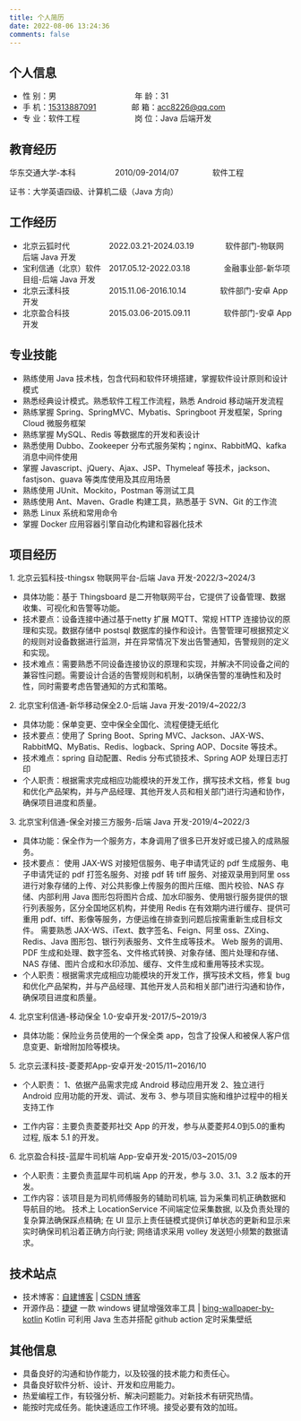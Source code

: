 ```yaml
---
title: 个人简历
date: 2022-08-06 13:24:36
comments: false
---
```


## 个人信息

* 性 别：男&emsp;&emsp;&emsp;&emsp;&emsp;&emsp;&emsp;&emsp;&emsp;&emsp;年 龄：31
* 手 机：[15313887091](tel:15313887091)&emsp;&emsp;&emsp;&ensp;&ensp;&ensp;邮 箱：[acc8226@qq.com](mailto:acc8226@qq.com)
* 专 业：软件工程&emsp;&emsp;&emsp;&emsp;&emsp;&emsp;&emsp;岗 位：Java 后端开发

## 教育经历

华东交通大学-本科&emsp;&emsp;&emsp;&emsp;&emsp;2010/09-2014/07&emsp;&emsp;&emsp;&emsp; 软件工程

证书：大学英语四级、计算机二级（Java 方向）

## 工作经历

* 北京云狐时代&emsp;&emsp;&emsp;&emsp;&emsp;2022.03.21-2024.03.19&emsp;&emsp;&emsp;&emsp;软件部门-物联网后端 Java 开发
* 宝利信通（北京）软件&emsp;2017.05.12-2022.03.18&emsp;&emsp;&emsp;&emsp; 金融事业部-新华项目组-后端 Java 开发
* 北京云漾科技&emsp;&emsp;&emsp;&emsp;&emsp;2015.11.06-2016.10.14&emsp;&emsp;&emsp;&emsp; 软件部门-安卓 App 开发
* 北京盈合科技&emsp;&emsp;&emsp;&emsp;&emsp;2015.03.06-2015.09.11&emsp;&emsp;&emsp;&emsp; 软件部门-安卓 App 开发

## 专业技能

* 熟练使用 Java 技术栈，包含代码和软件环境搭建，掌握软件设计原则和设计模式
* 熟悉经典设计模式。熟悉软件工程工作流程，熟悉 Android 移动端开发流程
* 熟练掌握 Spring、SpringMVC、Mybatis、Springboot 开发框架，Spring Cloud 微服务框架
* 熟练掌握 MySQL、Redis 等数据库的开发和表设计
* 熟悉使用 Dubbo、Zookeeper 分布式服务架构；nginx、RabbitMQ、kafka 消息中间件使用
* 掌握 Javascript、jQuery、Ajax、JSP、Thymeleaf 等技术，jackson、fastjson、guava 等类库使用及其应用场景
* 熟练使用 JUnit、Mockito，Postman 等测试工具
* 熟练使用 Ant、Maven、Gradle 构建工具，熟悉基于 SVN、Git 的工作流
* 熟悉 Linux 系统和常用命令
* 掌握 Docker 应用容器引擎自动化构建和容器化技术

## 项目经历

1\. 北京云狐科技-thingsx 物联网平台-后端 Java 开发-2022/3~2024/3

* 具体功能：基于 Thingsboard 是二开物联网平台，它提供了设备管理、数据收集、可视化和告警等功能。
* 技术要点：设备连接中通过基于netty 扩展 MQTT、常规 HTTP 连接协议的原理和实现。数据存储中 postsql 数据库的操作和设计。告警管理可根据预定义的规则对设备数据进行监测，并在异常情况下发出告警通知，告警规则的定义和实现。
* 技术难点：需要熟悉不同设备连接协议的原理和实现，并解决不同设备之间的兼容性问题。需要设计合适的告警规则和机制，以确保告警的准确性和及时性，同时需要考虑告警通知的方式和策略。

2\. 北京宝利信通-新华移动保全2.0-后端 Java 开发-2019/4~2022/3

* 具体功能：保单变更、空中保全全国化、流程便捷无纸化
* 技术要点：使用了 Spring Boot、Spring MVC、Jackson、JAX-WS、RabbitMQ、MyBatis、Redis、logback、Spring AOP、Docsite 等技术。
* 技术难点：spring 自动配置、Redis 分布式锁技术、Spring AOP 处理日志打印
* 个人职责：根据需求完成相应功能模块的开发工作，撰写技术文档，修复 bug 和优化产品架构，并与产品经理、其他开发人员和相关部门进行沟通和协作，确保项目进度和质量。

3\. 北京宝利信通-保全对接三方服务-后端 Java 开发-2019/4~2022/3

* 具体功能：保全作为一个服务方，本身调用了很多已开发好或已接入的成熟服务。
* 技术要点：
使用 JAX-WS 对接短信服务、电子申请凭证的 pdf 生成服务、电子申请凭证的 pdf 打签名服务、对接 pdf 转 tiff 服务、对接双录用到阿里 oss 进行对象存储的上传、对公共影像上传服务的图片压缩、图片校验、NAS 存储、内部利用 Java 图形包将图片合成、加水印服务、使用银行服务提供的银行列表服务，区分全国地区机构，并使用 Redis 在有效期内进行缓存、提供可重用 pdf、tiff、影像等服务，方便运维在排查到问题后按需重新生成目标文件。
需要熟悉 JAX-WS、iText、数字签名、Feign、阿里 oss、ZXing、Redis、Java 图形包、银行列表服务、文件生成等技术。
Web 服务的调用、PDF 生成和处理、数字签名、文件格式转换、对象存储、图片处理和存储、NAS 存储、图片合成和水印添加、缓存、文件生成和重用等技术实现。
* 个人职责：根据需求完成相应功能模块的开发工作，撰写技术文档，修复 bug 和优化产品架构，并与产品经理、其他开发人员和相关部门进行沟通和协作，确保项目进度和质量。

4\. 北京宝利信通-移动保全 1.0-安卓开发-2017/5~2019/3

* 具体功能：保险业务员使用的一个保全类 app，包含了投保人和被保人客户信息变更、新增附加险等模块。

5\. 北京云漾科技-菱菱邦App-安卓开发-2015/11~2016/10

* 个人职责：
1、依据产品需求完成 Android 移动应用开发
2、独立进行 Android 应用功能的开发、调试、发布
3、参与项目实施和维护过程中的相关支持工作

* 工作内容：主要负责菱菱邦社交 App 的开发，参与从菱菱邦4.0到5.0的重构过程, 版本 5.1 的开发。

6\. 北京盈合科技-蓝犀牛司机端 App-安卓开发-2015/03~2015/09

* 个人职责：主要负责蓝犀牛司机端 App 的开发，参与 3.0、3.1、3.2 版本的开发。
* 工作内容：该项目是为司机师傅服务的辅助司机端, 旨为采集司机正确数据和导航目的地。
技术上 LocationService 不间端定位采集数据, 以及负责处理的复杂算法确保踩点精确; 在 UI 显示上责任链模式提供订单状态的更新和显示来实时确保司机沿着正确方向行驶; 网络请求采用 volley 发送短小频繁的数据请求。

## 技术站点

* 技术博客：[自建博客](https://feipig.fun) | [CSDN 博客](https://blog.csdn.net/acc8226)
* 开源作品：[捷键](https://github.com/acc8226/jiejian) 一款 windows 键鼠增强效率工具 | [bing-wallpaper-by-kotlin](https://github.com/acc8226/bing-wallpaper-by-kotlin) Kotlin 可利用 Java 生态并搭配 github action 定时采集壁纸

## 其他信息

* 具备良好的沟通和协作能力，以及较强的技术能力和责任心。
* 具备良好软件分析、设计、开发和应用能力。
* 热爱编程工作，有较强分析、解决问题能力。对新技术有研究热情。
* 能按时完成任务。能快速适应工作环境。接受必要有效的加班。
